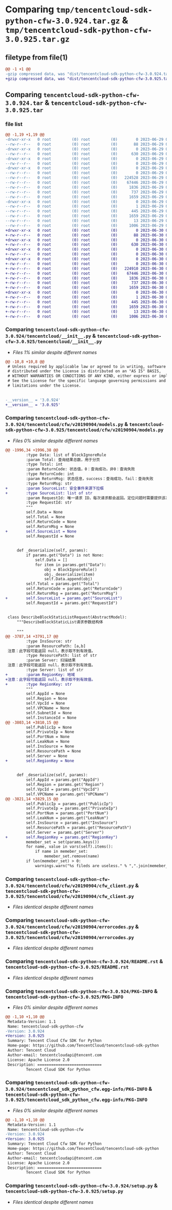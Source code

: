 # Comparing `tmp/tencentcloud-sdk-python-cfw-3.0.924.tar.gz` & `tmp/tencentcloud-sdk-python-cfw-3.0.925.tar.gz`

## filetype from file(1)

```diff
@@ -1 +1 @@
-gzip compressed data, was "dist/tencentcloud-sdk-python-cfw-3.0.924.tar", last modified: Thu Jun 29 00:26:29 2023, max compression
+gzip compressed data, was "dist/tencentcloud-sdk-python-cfw-3.0.925.tar", last modified: Fri Jun 30 02:03:00 2023, max compression
```

## Comparing `tencentcloud-sdk-python-cfw-3.0.924.tar` & `tencentcloud-sdk-python-cfw-3.0.925.tar`

### file list

```diff
@@ -1,19 +1,19 @@
-drwxr-xr-x   0 root         (0) root         (0)        0 2023-06-29 00:26:29.000000 tencentcloud-sdk-python-cfw-3.0.924/
--rw-r--r--   0 root         (0) root         (0)       88 2023-06-29 00:26:29.000000 tencentcloud-sdk-python-cfw-3.0.924/setup.cfg
-drwxr-xr-x   0 root         (0) root         (0)        0 2023-06-29 00:26:29.000000 tencentcloud-sdk-python-cfw-3.0.924/tencentcloud/
--rw-r--r--   0 root         (0) root         (0)      630 2023-06-29 00:26:29.000000 tencentcloud-sdk-python-cfw-3.0.924/tencentcloud/__init__.py
-drwxr-xr-x   0 root         (0) root         (0)        0 2023-06-29 00:26:29.000000 tencentcloud-sdk-python-cfw-3.0.924/tencentcloud/cfw/
--rw-r--r--   0 root         (0) root         (0)        0 2023-06-29 00:26:29.000000 tencentcloud-sdk-python-cfw-3.0.924/tencentcloud/cfw/__init__.py
-drwxr-xr-x   0 root         (0) root         (0)        0 2023-06-29 00:26:29.000000 tencentcloud-sdk-python-cfw-3.0.924/tencentcloud/cfw/v20190904/
--rw-r--r--   0 root         (0) root         (0)        0 2023-06-29 00:26:29.000000 tencentcloud-sdk-python-cfw-3.0.924/tencentcloud/cfw/v20190904/__init__.py
--rw-r--r--   0 root         (0) root         (0)   224528 2023-06-29 00:26:29.000000 tencentcloud-sdk-python-cfw-3.0.924/tencentcloud/cfw/v20190904/models.py
--rw-r--r--   0 root         (0) root         (0)    67446 2023-06-29 00:26:29.000000 tencentcloud-sdk-python-cfw-3.0.924/tencentcloud/cfw/v20190904/cfw_client.py
--rw-r--r--   0 root         (0) root         (0)     1836 2023-06-29 00:26:29.000000 tencentcloud-sdk-python-cfw-3.0.924/tencentcloud/cfw/v20190904/errorcodes.py
--rw-r--r--   0 root         (0) root         (0)      737 2023-06-29 00:26:29.000000 tencentcloud-sdk-python-cfw-3.0.924/README.rst
--rw-r--r--   0 root         (0) root         (0)     1659 2023-06-29 00:26:29.000000 tencentcloud-sdk-python-cfw-3.0.924/PKG-INFO
-drwxr-xr-x   0 root         (0) root         (0)        0 2023-06-29 00:26:29.000000 tencentcloud-sdk-python-cfw-3.0.924/tencentcloud_sdk_python_cfw.egg-info/
--rw-r--r--   0 root         (0) root         (0)        1 2023-06-29 00:26:29.000000 tencentcloud-sdk-python-cfw-3.0.924/tencentcloud_sdk_python_cfw.egg-info/dependency_links.txt
--rw-r--r--   0 root         (0) root         (0)      445 2023-06-29 00:26:29.000000 tencentcloud-sdk-python-cfw-3.0.924/tencentcloud_sdk_python_cfw.egg-info/SOURCES.txt
--rw-r--r--   0 root         (0) root         (0)     1659 2023-06-29 00:26:29.000000 tencentcloud-sdk-python-cfw-3.0.924/tencentcloud_sdk_python_cfw.egg-info/PKG-INFO
--rw-r--r--   0 root         (0) root         (0)       13 2023-06-29 00:26:29.000000 tencentcloud-sdk-python-cfw-3.0.924/tencentcloud_sdk_python_cfw.egg-info/top_level.txt
--rw-r--r--   0 root         (0) root         (0)     1006 2023-06-29 00:26:29.000000 tencentcloud-sdk-python-cfw-3.0.924/setup.py
+drwxr-xr-x   0 root         (0) root         (0)        0 2023-06-30 02:03:00.000000 tencentcloud-sdk-python-cfw-3.0.925/
+-rw-r--r--   0 root         (0) root         (0)       88 2023-06-30 02:03:00.000000 tencentcloud-sdk-python-cfw-3.0.925/setup.cfg
+drwxr-xr-x   0 root         (0) root         (0)        0 2023-06-30 02:03:00.000000 tencentcloud-sdk-python-cfw-3.0.925/tencentcloud/
+-rw-r--r--   0 root         (0) root         (0)      630 2023-06-30 02:03:00.000000 tencentcloud-sdk-python-cfw-3.0.925/tencentcloud/__init__.py
+drwxr-xr-x   0 root         (0) root         (0)        0 2023-06-30 02:03:00.000000 tencentcloud-sdk-python-cfw-3.0.925/tencentcloud/cfw/
+-rw-r--r--   0 root         (0) root         (0)        0 2023-06-30 02:03:00.000000 tencentcloud-sdk-python-cfw-3.0.925/tencentcloud/cfw/__init__.py
+drwxr-xr-x   0 root         (0) root         (0)        0 2023-06-30 02:03:00.000000 tencentcloud-sdk-python-cfw-3.0.925/tencentcloud/cfw/v20190904/
+-rw-r--r--   0 root         (0) root         (0)        0 2023-06-30 02:03:00.000000 tencentcloud-sdk-python-cfw-3.0.925/tencentcloud/cfw/v20190904/__init__.py
+-rw-r--r--   0 root         (0) root         (0)   224910 2023-06-30 02:03:00.000000 tencentcloud-sdk-python-cfw-3.0.925/tencentcloud/cfw/v20190904/models.py
+-rw-r--r--   0 root         (0) root         (0)    67446 2023-06-30 02:03:00.000000 tencentcloud-sdk-python-cfw-3.0.925/tencentcloud/cfw/v20190904/cfw_client.py
+-rw-r--r--   0 root         (0) root         (0)     1836 2023-06-30 02:03:00.000000 tencentcloud-sdk-python-cfw-3.0.925/tencentcloud/cfw/v20190904/errorcodes.py
+-rw-r--r--   0 root         (0) root         (0)      737 2023-06-30 02:03:00.000000 tencentcloud-sdk-python-cfw-3.0.925/README.rst
+-rw-r--r--   0 root         (0) root         (0)     1659 2023-06-30 02:03:00.000000 tencentcloud-sdk-python-cfw-3.0.925/PKG-INFO
+drwxr-xr-x   0 root         (0) root         (0)        0 2023-06-30 02:03:00.000000 tencentcloud-sdk-python-cfw-3.0.925/tencentcloud_sdk_python_cfw.egg-info/
+-rw-r--r--   0 root         (0) root         (0)        1 2023-06-30 02:03:00.000000 tencentcloud-sdk-python-cfw-3.0.925/tencentcloud_sdk_python_cfw.egg-info/dependency_links.txt
+-rw-r--r--   0 root         (0) root         (0)      445 2023-06-30 02:03:00.000000 tencentcloud-sdk-python-cfw-3.0.925/tencentcloud_sdk_python_cfw.egg-info/SOURCES.txt
+-rw-r--r--   0 root         (0) root         (0)     1659 2023-06-30 02:03:00.000000 tencentcloud-sdk-python-cfw-3.0.925/tencentcloud_sdk_python_cfw.egg-info/PKG-INFO
+-rw-r--r--   0 root         (0) root         (0)       13 2023-06-30 02:03:00.000000 tencentcloud-sdk-python-cfw-3.0.925/tencentcloud_sdk_python_cfw.egg-info/top_level.txt
+-rw-r--r--   0 root         (0) root         (0)     1006 2023-06-30 02:03:00.000000 tencentcloud-sdk-python-cfw-3.0.925/setup.py
```

### Comparing `tencentcloud-sdk-python-cfw-3.0.924/tencentcloud/__init__.py` & `tencentcloud-sdk-python-cfw-3.0.925/tencentcloud/__init__.py`

 * *Files 1% similar despite different names*

```diff
@@ -10,8 +10,8 @@
 # Unless required by applicable law or agreed to in writing, software
 # distributed under the License is distributed on an "AS IS" BASIS,
 # WITHOUT WARRANTIES OR CONDITIONS OF ANY KIND, either express or implied.
 # See the License for the specific language governing permissions and
 # limitations under the License.
 
 
-__version__ = '3.0.924'
+__version__ = '3.0.925'
```

### Comparing `tencentcloud-sdk-python-cfw-3.0.924/tencentcloud/cfw/v20190904/models.py` & `tencentcloud-sdk-python-cfw-3.0.925/tencentcloud/cfw/v20190904/models.py`

 * *Files 0% similar despite different names*

```diff
@@ -1996,34 +1996,38 @@
         :type Data: list of BlockIgnoreRule
         :param Total: 查询结果总数，用于分页
         :type Total: int
         :param ReturnCode: 状态值，0：查询成功，非0：查询失败
         :type ReturnCode: int
         :param ReturnMsg: 状态信息，success：查询成功，fail：查询失败
         :type ReturnMsg: str
+        :param SourceList: 安全事件来源下拉框
+        :type SourceList: list of str
         :param RequestId: 唯一请求 ID，每次请求都会返回。定位问题时需要提供该次请求的 RequestId。
         :type RequestId: str
         """
         self.Data = None
         self.Total = None
         self.ReturnCode = None
         self.ReturnMsg = None
+        self.SourceList = None
         self.RequestId = None
 
 
     def _deserialize(self, params):
         if params.get("Data") is not None:
             self.Data = []
             for item in params.get("Data"):
                 obj = BlockIgnoreRule()
                 obj._deserialize(item)
                 self.Data.append(obj)
         self.Total = params.get("Total")
         self.ReturnCode = params.get("ReturnCode")
         self.ReturnMsg = params.get("ReturnMsg")
+        self.SourceList = params.get("SourceList")
         self.RequestId = params.get("RequestId")
 
 
 class DescribeBlockStaticListRequest(AbstractModel):
     """DescribeBlockStaticList请求参数结构体
 
     """
@@ -3787,14 +3791,17 @@
         :type InsSource: str
         :param ResourcePath: [a,b]
 注意：此字段可能返回 null，表示取不到有效值。
         :type ResourcePath: list of str
         :param Server: 扫描结果
 注意：此字段可能返回 null，表示取不到有效值。
         :type Server: list of str
+        :param RegionKey: 地域
+注意：此字段可能返回 null，表示取不到有效值。
+        :type RegionKey: str
         """
         self.AppId = None
         self.Region = None
         self.VpcId = None
         self.VPCName = None
         self.SubnetId = None
         self.InstanceId = None
@@ -3803,14 +3810,15 @@
         self.PublicIp = None
         self.PrivateIp = None
         self.PortNum = None
         self.LeakNum = None
         self.InsSource = None
         self.ResourcePath = None
         self.Server = None
+        self.RegionKey = None
 
 
     def _deserialize(self, params):
         self.AppId = params.get("AppId")
         self.Region = params.get("Region")
         self.VpcId = params.get("VpcId")
         self.VPCName = params.get("VPCName")
@@ -3821,14 +3829,15 @@
         self.PublicIp = params.get("PublicIp")
         self.PrivateIp = params.get("PrivateIp")
         self.PortNum = params.get("PortNum")
         self.LeakNum = params.get("LeakNum")
         self.InsSource = params.get("InsSource")
         self.ResourcePath = params.get("ResourcePath")
         self.Server = params.get("Server")
+        self.RegionKey = params.get("RegionKey")
         memeber_set = set(params.keys())
         for name, value in vars(self).items():
             if name in memeber_set:
                 memeber_set.remove(name)
         if len(memeber_set) > 0:
             warnings.warn("%s fileds are useless." % ",".join(memeber_set))
```

### Comparing `tencentcloud-sdk-python-cfw-3.0.924/tencentcloud/cfw/v20190904/cfw_client.py` & `tencentcloud-sdk-python-cfw-3.0.925/tencentcloud/cfw/v20190904/cfw_client.py`

 * *Files identical despite different names*

### Comparing `tencentcloud-sdk-python-cfw-3.0.924/tencentcloud/cfw/v20190904/errorcodes.py` & `tencentcloud-sdk-python-cfw-3.0.925/tencentcloud/cfw/v20190904/errorcodes.py`

 * *Files identical despite different names*

### Comparing `tencentcloud-sdk-python-cfw-3.0.924/README.rst` & `tencentcloud-sdk-python-cfw-3.0.925/README.rst`

 * *Files identical despite different names*

### Comparing `tencentcloud-sdk-python-cfw-3.0.924/PKG-INFO` & `tencentcloud-sdk-python-cfw-3.0.925/PKG-INFO`

 * *Files 0% similar despite different names*

```diff
@@ -1,10 +1,10 @@
 Metadata-Version: 1.1
 Name: tencentcloud-sdk-python-cfw
-Version: 3.0.924
+Version: 3.0.925
 Summary: Tencent Cloud Cfw SDK for Python
 Home-page: https://github.com/TencentCloud/tencentcloud-sdk-python
 Author: Tencent Cloud
 Author-email: tencentcloudapi@tencent.com
 License: Apache License 2.0
 Description: ============================
         Tencent Cloud SDK for Python
```

### Comparing `tencentcloud-sdk-python-cfw-3.0.924/tencentcloud_sdk_python_cfw.egg-info/PKG-INFO` & `tencentcloud-sdk-python-cfw-3.0.925/tencentcloud_sdk_python_cfw.egg-info/PKG-INFO`

 * *Files 0% similar despite different names*

```diff
@@ -1,10 +1,10 @@
 Metadata-Version: 1.1
 Name: tencentcloud-sdk-python-cfw
-Version: 3.0.924
+Version: 3.0.925
 Summary: Tencent Cloud Cfw SDK for Python
 Home-page: https://github.com/TencentCloud/tencentcloud-sdk-python
 Author: Tencent Cloud
 Author-email: tencentcloudapi@tencent.com
 License: Apache License 2.0
 Description: ============================
         Tencent Cloud SDK for Python
```

### Comparing `tencentcloud-sdk-python-cfw-3.0.924/setup.py` & `tencentcloud-sdk-python-cfw-3.0.925/setup.py`

 * *Files identical despite different names*

